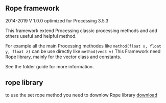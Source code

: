 ## Rope framework
2014-2019
V 1.0.0
optimized for Processing 3.5.3

This framework extend Processing classic processing methods and add others useful and helpful method.

For example all the main Processing methodes like `method(float x, float y, float z)` can be use directly like `method(vec3 v)`
This Framework need Rope library, mainly for the vector class and constants.

See the folder guide for more information.

## rope library
to use the set rope method you need to downlow Rope library
[download](https://github.com/StanLepunK/Rope/blob/master/build_rope/Rope.zip)




